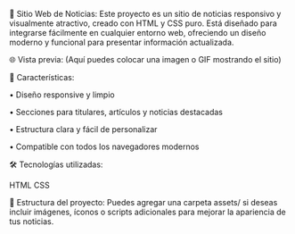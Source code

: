 📰 Sitio Web de Noticias:
Este proyecto es un sitio de noticias responsivo y visualmente atractivo, creado con HTML y CSS puro. Está diseñado para integrarse fácilmente en cualquier entorno web, ofreciendo un diseño moderno y funcional para presentar información actualizada.

🌐 Vista previa:
(Aquí puedes colocar una imagen o GIF mostrando el sitio)

🚀 Características:

•	Diseño responsive y limpio

•	Secciones para titulares, artículos y noticias destacadas

•	Estructura clara y fácil de personalizar

•	Compatible con todos los navegadores modernos

🛠️ Tecnologías utilizadas:

HTML
CSS

📁 Estructura del proyecto:
Puedes agregar una carpeta assets/ si deseas incluir imágenes, íconos o scripts adicionales para mejorar la apariencia de tus noticias.
